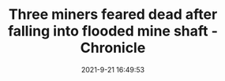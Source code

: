 ---
"title": "Three miners feared dead after falling into flooded mine shaft - Chronicle"
"date": "2021-9-21 16:49:53"
"feed_name": "GOOGLENEWSMINING"
"feed_website": "https://news.google.com/search?q=mining%2Bincident&hl=en-US&gl=US&ceid=US:en"
"feed_rss": "https://news.google.com/rss/search?q=mining%2Bincident&hl=en-US&gl=US&ceid=US:en"
"link": "https://www.chronicle.co.zw/three-miners-feared-dead-after-falling-into-flooded-mine-shaft/"
"file": "_posts/2021-1-1-5cfe1049fff7cab2ce4319d2061cf467fcfb6206.md"
"accident": "1"
"drilling": "1"
"dead": "3"
"injured": "0"
"where": "mining site"
---